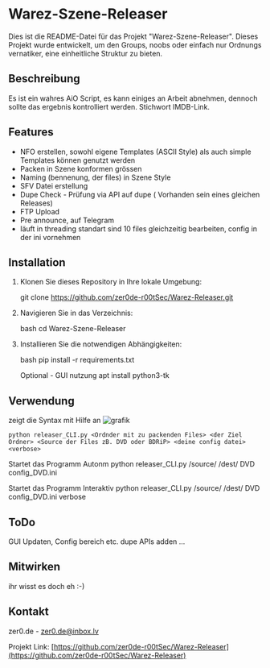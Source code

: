 # Warez-Szene-Releaser

Dies ist die README-Datei für das Projekt "Warez-Szene-Releaser". Dieses Projekt wurde entwickelt, um den Groups, noobs oder einfach nur Ordnungs vernatiker, eine einheitliche Struktur zu bieten.

## Beschreibung

Es ist ein wahres AiO Script, es kann einiges an Arbeit abnehmen, dennoch sollte das ergebnis kontrolliert werden. Stichwort IMDB-Link.


## Features

* NFO erstellen, sowohl eigene Templates (ASCII Style) als auch simple Templates können genutzt werden
* Packen in Szene konformen grössen
* Naming (bennenung, der files) in Szene Style
* SFV Datei erstellung
* Dupe Check - Prüfung via API auf dupe ( Vorhanden sein eines gleichen Releases)
* FTP Upload
* Pre announce, auf Telegram
* läuft in threading standart sind 10 files gleichzeitig bearbeiten, config in der ini vornehmen


## Installation

1. Klonen Sie dieses Repository in Ihre lokale Umgebung:

    git clone https://github.com/zer0de-r00tSec/Warez-Releaser.git
    

2. Navigieren Sie in das Verzeichnis:

    bash
    cd Warez-Szene-Releaser
    

3. Installieren Sie die notwendigen Abhängigkeiten:

    bash
    pip install -r requirements.txt

    Optional - GUI nutzung
    apt install python3-tk
    

## Verwendung

zeigt die Syntax mit Hilfe an
![grafik](https://github.com/zer0de-r00tSec/Warez-Szene-Releaser/assets/118939020/c7dee607-86e6-492d-bf75-02f5b1352f46)

    python releaser_CLI.py <Ordnder mit zu packenden Files> <der Ziel Ordner> <Source der Files zB. DVD oder BDRiP> <deine config datei> <verbose>


Startet das Programm Autonm
    python releaser_CLI.py /source/ /dest/ DVD config_DVD.ini

Startet das Programm Interaktiv
    python releaser_CLI.py /source/ /dest/ DVD config_DVD.ini verbose



## ToDo
  GUI Updaten, Config bereich etc.
  dupe APIs adden
  ...

## Mitwirken

ihr wisst es doch eh :-)

## Kontakt
zer0.de - zer0.de@inbox.lv

Projekt Link: [https://github.com/zer0de-r00tSec/Warez-Releaser](https://github.com/zer0de-r00tSec/Warez-Releaser)
